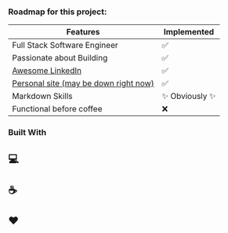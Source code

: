 ### Roadmap for this project:
| Features | Implemented |
|----------|--------------|
| Full Stack Software Engineer | ✅ |
| Passionate about Building | ✅ |
| [Awesome LinkedIn](https://www.linkedin.com/in/dylan-finn-a36b9614b/) | ✅ |
| [Personal site (may be down right now)](https://dylanfinn.dev) | ✅ |
| Markdown Skills | ✨ Obviously ✨ |
| Functional before coffee | ❌ | 

### Built With
## 💻
## ☕️ 
## ❤️



<!--
**dy-fi/dy-fi** is a ✨ _special_ ✨ repository because its `README.md` (this file) appears on your GitHub profile.

Here are some ideas to get you started:

- 🔭 I’m currently working on ...
- 🌱 I’m currently learning ...
- 👯 I’m looking to collaborate on ...
- 🤔 I’m looking for help with ...
- 💬 Ask me about ...
- 📫 How to reach me: ...
- 😄 Pronouns: ...
- ⚡ Fun fact: ...
-->
